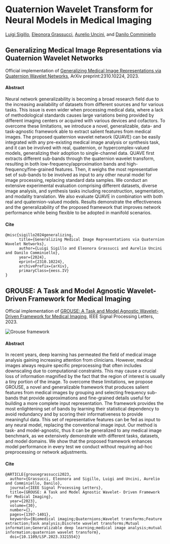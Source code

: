 # Quaternion Wavelet Transform for Neural Models in Medical Imaging

[Luigi Sigillo](https://luigisigillo.github.io/), [Eleonora Grassucci](https://sites.google.com/uniroma1.it/eleonoragrassucci/), [Aurelio Uncini](http://www.uncini.com/), and [Danilo Comminiello](http://danilocomminiello.site.uniroma1.it/)

## Generalizing Medical Image Representations via Quaternion Wavelet Networks

Official implementation of [Generalizing Medical Image Representations via Quaternion Wavelet Networks](https://arxiv.org/abs/2310.10224), ArXiv preprint:2310.10224, 2023.

#### Abstract

Neural network generalizability is becoming a broad research field due to the increasing availability of datasets from different sources and for various tasks. This issue is even wider when processing medical data, where a lack of methodological standards causes large variations being provided by different imaging centers or acquired with various devices and cofactors. To overcome these limitations, we introduce a novel, generalizable, data- and task-agnostic framework able to extract salient features from medical images. The proposed quaternion wavelet network (QUAVE) can be easily integrated with any pre-existing medical image analysis or synthesis task, and it can be involved with real, quaternion, or hypercomplex-valued models, generalizing their adoption to single-channel data. QUAVE first extracts different sub-bands through the quaternion wavelet transform, resulting in both low-frequency/approximation bands and high-frequency/fine-grained features. Then, it weighs the most representative set of sub-bands to be involved as input to any other neural model for image processing, replacing standard data samples. We conduct an extensive experimental evaluation comprising different datasets, diverse image analysis, and synthesis tasks including reconstruction, segmentation, and modality translation. We also evaluate QUAVE in combination with both real and quaternion-valued models. Results demonstrate the effectiveness and the generalizability of the proposed framework that improves network performance while being flexible to be adopted in manifold scenarios.

#### Cite

```
@misc{sigillo2024generalizing,
      title={Generalizing Medical Image Representations via Quaternion Wavelet Networks}, 
      author={Luigi Sigillo and Eleonora Grassucci and Aurelio Uncini and Danilo Comminiello},
      year={2024},
      eprint={2310.10224},
      archivePrefix={arXiv},
      primaryClass={eess.IV}
}
```

## GROUSE: A Task and Model Agnostic Wavelet-Driven Framework for Medical Imaging

Official implementation of [GROUSE: A Task and Model Agnostic Wavelet-Driven Framework for Medical Imaging](https://ieeexplore.ieee.org/abstract/document/10268972), IEEE Signal Processing Letters, 2023.

![Grouse framework](https://ieeexplore.ieee.org/mediastore_new/IEEE/content/media/97/10036333/10268972/grass2-3321554-large.gif)

#### Abstract

In recent years, deep learning has permeated the field of medical image analysis gaining increasing attention from clinicians. However, medical images always require specific preprocessing that often includes downscaling due to computational constraints. This may cause a crucial loss of information magnified by the fact that the region of interest is usually a tiny portion of the image. To overcome these limitations, we propose GROUSE, a novel and generalizable framework that produces salient features from medical images by grouping and selecting frequency sub-bands that provide approximations and fine-grained details useful for building a more complete input representation. The framework provides the most enlightening set of bands by learning their statistical dependency to avoid redundancy and by scoring their informativeness to provide meaningful data. This set of representative features can be fed as input to any neural model, replacing the conventional image input. Our method is task- and model-agnostic, thus it can be generalized to any medical image benchmark, as we extensively demonstrate with different tasks, datasets, and model domains. We show that the proposed framework enhances model performance in every test we conduct without requiring ad-hoc preprocessing or network adjustments.

#### Cite

```
@ARTICLE{grousegrassucci2023,
  author={Grassucci, Eleonora and Sigillo, Luigi and Uncini, Aurelio and Comminiello, Danilo},
  journal={IEEE Signal Processing Letters}, 
  title={GROUSE: A Task and Model Agnostic Wavelet- Driven Framework for Medical Imaging}, 
  year={2023},
  volume={30},
  number={},
  pages={1397-1401},
  keywords={Biomedical imaging;Quaternions;Wavelet transforms;Feature extraction;Task analysis;Discrete wavelet transforms;Mutual information;Generalizable deep learning;medical image analysis;mutual information;quaternion wavelet transform},
  doi={10.1109/LSP.2023.3321554}}
```
